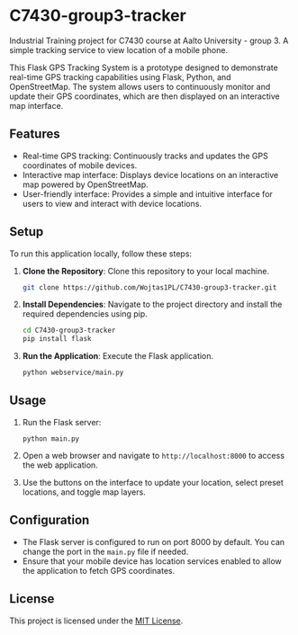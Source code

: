 # C7430-group3-tracker
Industrial Training project for C7430 course at Aalto University - group 3. A simple tracking service to view location of a mobile phone.

This Flask GPS Tracking System is a prototype designed to demonstrate real-time GPS tracking capabilities using Flask, Python, and OpenStreetMap. The system allows users to continuously monitor and update their GPS coordinates, which are then displayed on an interactive map interface.

## Features
- Real-time GPS tracking: Continuously tracks and updates the GPS coordinates of mobile devices.
- Interactive map interface: Displays device locations on an interactive map powered by OpenStreetMap.
- User-friendly interface: Provides a simple and intuitive interface for users to view and interact with device locations.

## Setup

To run this application locally, follow these steps:

1. **Clone the Repository**: Clone this repository to your local machine.

	```bash
	git clone https://github.com/Wojtas1PL/C7430-group3-tracker.git
	```

2. **Install Dependencies**: Navigate to the project directory and install the required dependencies using pip.

	```bash
	cd C7430-group3-tracker
	pip install flask
	```

3. **Run the Application**: Execute the Flask application.

	```bash
	python webservice/main.py
	```

## Usage
1. Run the Flask server:
   ```
   python main.py
   ```

2. Open a web browser and navigate to `http://localhost:8000` to access the web application.

3. Use the buttons on the interface to update your location, select preset locations, and toggle map layers.

## Configuration
- The Flask server is configured to run on port 8000 by default. You can change the port in the `main.py` file if needed.
- Ensure that your mobile device has location services enabled to allow the application to fetch GPS coordinates.


## License

This project is licensed under the [MIT License](LICENSE.md).
